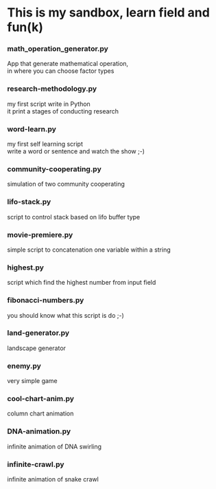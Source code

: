 # This is my sandbox, learn field and fun(k)

### math_operation_generator.py
App that generate mathematical operation,<br/>
in where you can choose factor types

### research-methodology.py
my first script write in Python<br/>
it print a stages of conducting research

### word-learn.py
my first self learning script<br/>
write a word or sentence and watch the show ;-)

### community-cooperating.py
simulation of two community cooperating

### lifo-stack.py
script to control stack based on lifo buffer type

### movie-premiere.py
simple script to concatenation one variable within a string

### highest.py
script which find the highest number from input field

### fibonacci-numbers.py
you should know what this script is do ;-)

### land-generator.py
landscape generator

### enemy.py
very simple game

### cool-chart-anim.py
column chart animation

### DNA-animation.py
infinite animation of DNA swirling

### infinite-crawl.py
infinite animation of snake crawl

